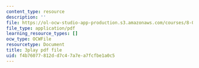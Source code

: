 ```yaml
---
content_type: resource
description: ''
file: https://ol-ocw-studio-app-production.s3.amazonaws.com/courses/8-01sc-classical-mechanics-fall-2016/f4b76077812dd7c47a7ea7fcfbe1a0c5_2guwjwIHmGg.pdf
file_type: application/pdf
learning_resource_types: []
ocw_type: OCWFile
resourcetype: Document
title: 3play pdf file
uid: f4b76077-812d-d7c4-7a7e-a7fcfbe1a0c5
---
```

